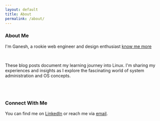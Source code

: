 ```yaml
---
layout: default
title: About
permalink: /about/
---
```



  <h3>About Me</h3> 

  <!-- <br style="line-height:0px;" /> -->

  <p>I'm Ganesh, a rookie web engineer and design enthusiast <a href="https://ganeshvath.netlify.app">know me more</a></p>

 <br>

  <p>These blog posts document my learning journey into Linux. I'm sharing my experiences and insights as I explore the fascinating world of system administration and OS concepts.</p>

  <br><br>

  <h3>Connect With Me</h3>

  <p>You can find me on <a href="https://www.linkedin.com/in/ganesh097/">LinkedIn</a> or reach me via <a href="mailto:ganeshvathumilli@gmail.com">email</a>.</p>
